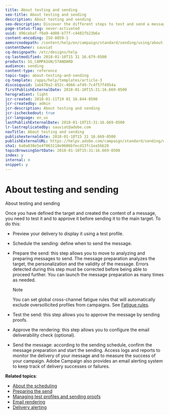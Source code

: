 ```yaml
---
title: About testing and sending
seo-title: About testing and sending
description: About testing and sending
seo-description: Discover the different steps to test and send a message.
page-status-flag: never-activated
uuid: d96cebaf-f0a9-4d08-b77f-c4481fb23b6a
content-encoding: ISO-8859-1
aemsrcnodepath: /content/help/en/campaign/standard/sending/using/about-testing-and-sending
contentOwner: sauviat
cq-designpath: /etc/designs/help
cq-lastmodified: 2018-01-10T15 31 16.679-0500
products: SG_CAMPAIGN/STANDARD
audience: sending
content-type: reference
topic-tags: about-testing-and-sending
cq-template: /apps/help/templates/article-3
discoiquuid: 1ab470a2-852c-4666-af49-7c4f57f4954a
firstPublishExternalDate: 2018-01-10T15:31:16.669-0500
herogradient: light
jcr-created: 2018-01-11T19 01 16.844-0500
jcr-createdby: admin
jcr-description: About testing and sending
jcr-ischeckedout: true
jcr-language: en_us
lastPublishExternalDate: 2018-01-10T15:31:16.669-0500
lr-lastreplicatedby: sauviat@adobe.com
navTitle: About testing and sending
publishexternaldate: 2018-01-10T15 31 16.669-0500
publishExternalURL: https://helpx.adobe.com/campaign/standard/sending/using/about-testing-and-sending.html
sha1: 6a0a038e5e4f063118e9686bfecd13fc1ea5bb28
topicBrowsingSortDate: 2018-01-10T15:31:16.669-0500
index: y
internal: n
snippet: y
---
```


# About testing and sending

About testing and sending

Once you have defined the target and created the content of a message, you need to test it and to approve it before sending it to the main target. To do this:

* Preview your delivery to display it using a test profile.
* Schedule the sending: define when to send the message.
* Prepare the send: this step allows you to move to analyzing and preparing messages to send. The message preparation analyzes the target, the personalization and the validity of the message. Errors detected during this step must be corrected before being able to proceed further. You can launch the message preparation as many times as needed.

  >[!NOTE]
  >
  >You can set global cross-channel fatigue rules that will automatically exclude oversollicited profiles from campaigns. See [Fatigue rules](../../administration/using/working-with-typology-rules.md#fatigue-rules).

* Test the send: this step allows you to approve the message by sending proofs.
* Approve the rendering: this step allows you to configure the email deliverability check (optional).
* Send the message: according to the sending schedule, confirm the message preparation and start the sending. Access logs and reports to monitor the delivery of your message and to measure the success of your campaign. Adobe Campaign also provides an email alerting system to keep track of delivery successes or failures.

**Related topics**:

* [About the scheduling](../../sending/using/about-the-scheduling.md)
* [Preparing the send](../../sending/using/preparing-the-send.md)
* [Managing test profiles and sending proofs](../../sending/using/managing-test-profiles-and-sending-proofs.md)
* [Email rendering](../../sending/using/email-rendering.md)
* [Delivery alerting](../../sending/using/delivery-alerting.md)

